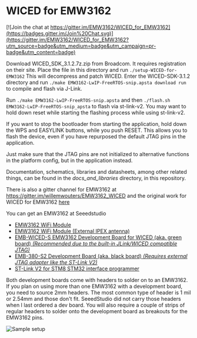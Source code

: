 # WICED for EMW3162

[![Join the chat at https://gitter.im/EMW3162/WICED_for_EMW3162](https://badges.gitter.im/Join%20Chat.svg)](https://gitter.im/EMW3162/WICED_for_EMW3162?utm_source=badge&utm_medium=badge&utm_campaign=pr-badge&utm_content=badge)

Download WICED_SDK_3.1.2.7z.zip from Broadcom. It requires registration on their site.
Place the file in this directory and run `./setup-WICED-for-EMW3162`
This will decompress and patch WICED.
Enter the WICED-SDK-3.1.2 directory and run `./make EMW3162-LwIP-FreeRTOS-snip.apsta download run` to compile and flash via J-Link.

Run `./make EMW3162-LwIP-FreeRTOS-snip.apsta` and then `./flash.sh EMW3162-LwIP-FreeRTOS-snip_apsta` to flash via st-link-v2.
You may want to hold down reset while starting the flashing process while using st-link-v2.

If you want to stop the bootloader from starting the application, hold down the WPS and EASYLINK buttons, while you push RESET.
This allows you to flash the device, even if you have repurposed the default JTAG pins in the application.

Just make sure that the JTAG pins are not initialized to alternative functions in the platform config, but in the application instead.

Documentation, schematics, libraries and datasheets, among other related things, can be found in the *docs_and_libraries* directory, in this repository.

There is also a gitter channel for EMW3162 at https://gitter.im/willemwouters/EMW3162_WICED and the original work for WICED for EMW3162 [here](https://github.com/EMW3162/EMW3162_WICED)

You can get an EMW3162 at Seeedstudio
* [EMW3162 WiFi Module](http://www.seeedstudio.com/depot/EMW3162-WiFi-Module-p-2122.html)
* [EMW3162 WiFi Module (External IPEX antenna)](http://www.seeedstudio.com/depot/EMW3162-WiFi-Module-External-IPEX-antenna-p-2235.html)
* [EMB-WICED-S EMW3162 Development Board for WICED (aka. green board) _(Recommended due to the built-in JLink/WICED compatible JTAG)_](http://www.seeedstudio.com/depot/EMBWICEDS-EMW3162-Development-Board-for-WICED-p-2335.html)
* [EMB-380-S2 Development Board (aka. black board) _(Requires external JTAG adapter like the ST-Link V2)_](http://www.seeedstudio.com/depot/EMB380S2-Development-Board-p-2146.html)
* [ST-Link V2 for STM8 STM32 interface programmer](http://www.seeedstudio.com/depot/STLink-V2-for-STM8-STM32-interface-programmer-p-2297.html)

Both development boards come with headers to solder on to an EMW3162. If you plan on using more than one EMW3162 with a development board, you need to source 2mm headers. The most common type of header is 1 mil or 2.54mm and those don't fit.
SeeedStudio did not carry those headers when I last ordered a dev board.
You will also require a couple of strips of regular headers to solder onto the development board as breakouts for the EMW3162 pins.

![Sample setup](https://raw.githubusercontent.com/EMW3162/WICED_for_EMW3162/master/docs_and_libraries/green-dev-board-with-annotations.png)
